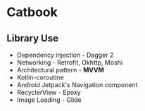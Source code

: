 # Catbook

## Library Use
* Dependency injection - Dagger 2
* Networking - Retrofit, Okhttp, Moshi
* Architectural pattern - **MVVM**
* Kotlin-coroutine 
* Android Jetpack's Navigation component
* RecyclerView - Epoxy
* Image Loading - Glide
